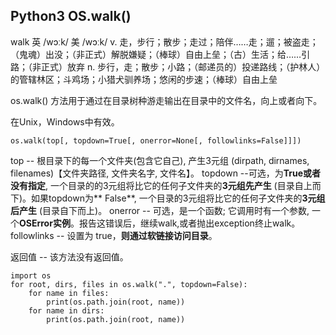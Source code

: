 ## Python3 OS.walk()

 walk 英 /wɔːk/  美 /wɔːk/ v. 走，步行；散步；走过；陪伴……走；遛；被盗走；（鬼魂）出没；（非正式）解脱嫌疑；（棒球）自由上垒；（古）生活；给……引路；（非正式）放弃 n. 步行，走；散步；小路；（邮递员的）投递路线；（护林人）的管辖林区；斗鸡场；小猎犬驯养场；悠闲的步速；（棒球）自由上垒

os.walk() 方法用于通过在目录树种游走输出在目录中的文件名，向上或者向下。

在Unix，Windows中有效。

```
os.walk(top[, topdown=True[, onerror=None[, followlinks=False]]])
```

top -- 根目录下的每一个文件夹(包含它自己), 产生3元组 (dirpath, dirnames, filenames)【文件夹路径, 文件夹名字, 文件名】。
topdown --可选，为**True或者没有指定**, 一个目录的的3元组将比它的任何子文件夹的**3元组先产生** (目录自上而下)。如果topdown为** False**, 一个目录的3元组将比它的任何子文件夹的**3元组后产生** (目录自下而上)。
onerror -- 可选，是一个函数; 它调用时有一个参数, 一个**OSError实例**。报告这错误后，继续walk,或者抛出exception终止walk。
followlinks -- 设置为 true，**则通过软链接访问目录**。

返回值 -- 该方法没有返回值。

```
import os
for root, dirs, files in os.walk(".", topdown=False):
    for name in files:
        print(os.path.join(root, name))
    for name in dirs:
        print(os.path.join(root, name))
```